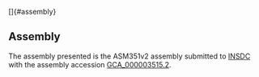 []{#assembly}

Assembly
--------

The assembly presented is the ASM351v2 assembly submitted to
[INSDC](http://www.insdc.org) with the assembly accession
[GCA\_000003515.2](http://www.ebi.ac.uk/ena/data/view/GCA_000003515.2).
